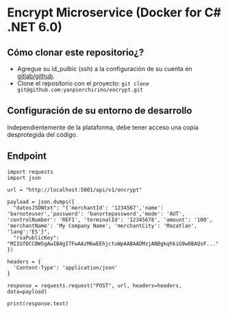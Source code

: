 # Encrypt Microservice (Docker for C# .NET 6.0)

## Cómo clonar este repositorio¿?
  * Agregue su id_pulbic (ssh) a la configuración de su cuenta en [gitlab/github](https://docs.gitlab.com/ee/ssh/).
  * Clone el repositorio con el proyecto: `git clone git@github.com:yanpierchirino/encrypt.git`

## Configuración de su entorno de desarrollo
Independientemente de la plataforma, debe tener acceso una copia desprotegida del código.

## Endpoint
```
import requests
import json

url = "http://localhost:5001/api/v1/encrypt"

payload = json.dumps({
  "datosJSONtxt": "{'merchantId': '1234567','name': 'barnoteuser','password': 'banortepassword','mode': 'AUT', 'controlNumber': 'REF1', 'terminalId': '12345678', 'amount': '100', 'merchantName': 'My Company Name', 'merchantCity': 'Mazatlan', 'lang':'ES'}",
  "rsaPublicKey": "MIIGfDCCBWSgAwIBAgITFwAAzM6wEEhjctuWpAABAADMzjANBgkqhkiG9w0BAQsF..."
})

headers = {
  'Content-Type': 'application/json'
}

response = requests.request("POST", url, headers=headers, data=payload)

print(response.text)
```
